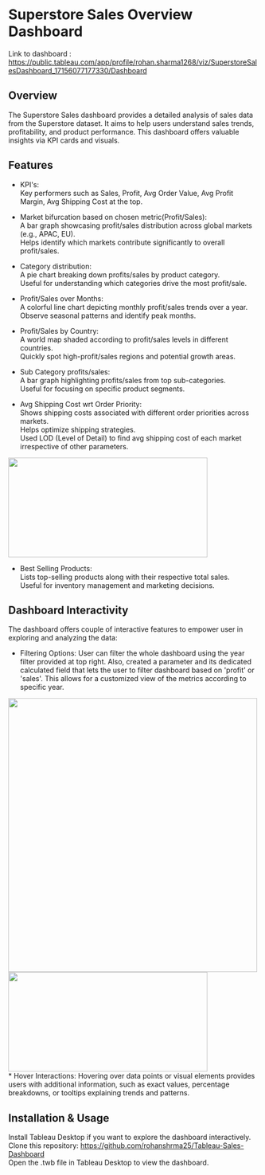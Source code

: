 # Superstore Sales Overview Dashboard

Link to dashboard : https://public.tableau.com/app/profile/rohan.sharma1268/viz/SuperstoreSalesDashboard_17156077177330/Dashboard

## Overview
The Superstore Sales dashboard provides a detailed analysis of sales data from the Superstore dataset. It aims to help users understand sales trends, profitability, and product performance. This dashboard offers valuable insights via KPI cards and visuals.

## Features

* KPI's:  
  Key performers such as Sales, Profit, Avg Order Value, Avg Profit Margin, Avg Shipping Cost at the top.
  
* Market bifurcation based on chosen metric(Profit/Sales):    
A bar graph showcasing profit/sales distribution across global markets (e.g., APAC, EU).  
Helps identify which markets contribute significantly to overall profit/sales.  
  
* Category distribution:  
A pie chart breaking down profits/sales by product category.  
Useful for understanding which categories drive the most profit/sale.  
  
* Profit/Sales over Months:  
A colorful line chart depicting monthly profit/sales trends over a year.  
Observe seasonal patterns and identify peak months.    
  
* Profit/Sales by Country:  
A world map shaded according to profit/sales levels in different countries.  
Quickly spot high-profit/sales regions and potential growth areas.

* Sub Category profits/sales:  
A bar graph highlighting profits/sales from top sub-categories.  
Useful for focusing on specific product segments.  
  
* Avg Shipping Cost wrt Order Priority:  
Shows shipping costs associated with different order priorities across markets.  
Helps optimize shipping strategies.  
Used LOD (Level of Detail) to find avg shipping cost of each market irrespective of other parameters.
 
<img src="https://github.com/rohanshrma25/Tableau-Sales-Dashboard/assets/143126097/b90d2461-b94f-4bfa-89c4-00bb6f022a4a" width="400" height="200">  
  
* Best Selling Products:  
Lists top-selling products along with their respective total sales.  
Useful for inventory management and marketing decisions.  

## Dashboard Interactivity  
The dashboard offers couple of interactive features to empower user in exploring and analyzing the data:  

* Filtering Options:
User can filter the whole dashboard using the year filter provided at top right. Also, created a parameter and its dedicated calculated field that lets the user to filter dashboard based on 'profit' or 'sales'. This allows for a customized view of the metrics according to specific year.  
  
<img src="https://github.com/rohanshrma25/Tableau-Sales-Dashboard/assets/143126097/deef3d3d-5988-444d-a57d-650dc3cb8e27" width="500" height="550">
  
<img src="https://github.com/rohanshrma25/Tableau-Sales-Dashboard/assets/143126097/8a04dc1e-6228-4819-8fa9-f2499fe05cfa" width="400" height="200">  
<br>
* Hover Interactions:
Hovering over data points or visual elements provides users with additional information, such as exact values, percentage breakdowns, or tooltips explaining trends and patterns.  

## Installation & Usage
Install Tableau Desktop if you want to explore the dashboard interactively.  
Clone this repository:  https://github.com/rohanshrma25/Tableau-Sales-Dashboard  
Open the .twb file in Tableau Desktop to view the dashboard.  
